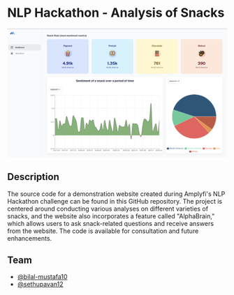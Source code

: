 
# NLP Hackathon - Analysis of Snacks

![My Image](./src/assets/demo.png)

## Description
The source code for a demonstration website created during Amplyfi's NLP Hackathon challenge can be found in this GitHub repository. The project is centered around conducting various analyses on different varieties of snacks, and the website also incorporates a feature called "AlphaBrain," which allows users to ask snack-related questions and receive answers from the website. The code is available for consultation and future enhancements.


## Team

- [@bilal-mustafa10](https://github.com/bilal-mustafa10)
- [@sethupavan12](https://github.com/sethupavan12)

